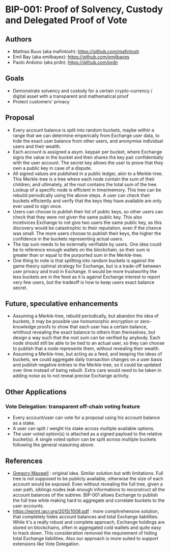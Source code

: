 # BIP-001: Proof of Solvency, Custody and Delegated Proof of Vote

## Authors
* Mathias Buus (aka mafintosh): https://github.com/mafintosh
* Emil Bay (aka emilbayes): https://github.com/emilbayes
* Paolo Ardoino (aka prdn): https://github.com/prdn

## Goals
* Demonstrate solvency and custody for a certain crypto-currency / digital asset with a transparent and mathematical proof
* Protect customers' privacy

## Proposal

* Every account balance is split into random buckets, maybe within a range that we can determine emperically from Exchange user data, to hide the exact user balance from other users, and anonymise individual users and their wealth.
* Each account is assigned a asym. keypair per bucket, where Exchange signs the value in the bucket and then shares the key pair confidentially with the user account. The secret key allows the user to prove that they own a public key in case of a dispute.
* All signed values are published in a public ledger, akin to a Merkle-tree. This Merkle-tree is a tree where each node contain the sum of their children, and ultimately, at the root contains the total sum of the tree. Lookup of a specific node is efficient in time/memory. This tree can be rebuild periodically using the above steps.
  A user can check their buckets efficiently and verify that the keys they have available are only ever used to sign once.
* Users can choose to publish their list of public keys, so other users can check that they were not given the same public key. This also incetivices Exchange to not give two users the same public key, as this discovery would be catastrophic to their reputation, even if the chance was small. The more users choose to publish their keys, the higher the confidence in the buckets representing actual users.
* The top sum needs to be externally verifiable by users. One idea could be to reference enough wallets on the blockchain, so their sum is greater than or equal to the purported sum in the Merkle-tree.
* One thing to note is that splitting into random buckets is against the game theory optimal strategy for Exchange, but is a trade-off between user privacy and trust in Exchange.
  It would be more trustworthy the less buckets are in the feed as it is against Exchange interest to report very few users, but the tradeoff is how to keep users exact balance secret.
  
  
## Future, speculative enhancements

* Assuming a Merkle-tree, rebuild periodically, but abandon the idea of buckets, it may be possible use homomorphic encryption or zero-knowledge proofs to show that each user has a certain balance, whithout revealing the exact balance to others than themselves, but design a way such that the root sum can be verified by anybody.
  Each node should still be able to be tied to an actual user, so they can choose to publish that a node represents them, without revealing their wealth.
* Assuming a Merkle-tree, but acting as a feed, and keeping the ideas of buckets, we could aggregate daily transaction changes on a user basis and publish negative entries to the Merkle-tree, so it could be updated over time instead of being rebuilt.
  Extra care would need to be taken in adding noise as to not reveal precise Exchange activity.
  
  
## Other Applications

### Vote Delegation: transparent off-chain voting feature

* Every account/user can vote for a proposal using his account balance as a stake.
* A user can split / weight his stake across multiple available options.
* The user voted option(s) is attached as a signed payload to the relative bucket(s). A single voted option can be split across multiple buckets following the general reasoning above.


 ## References
 
 * [Gregory Maxwell](https://github.com/gmaxwell) : original idea. Similar solution but with limitations.
 Full tree is not supposed to be publicly available, otherwise the size of each account would be exposed. Even without revealing the full tree, given a user path, siblings nodes leak enough informations to reconstruct all the account balances of the subtree.
 BIP-001 allows Exchange to publish the full tree while making hard to aggregate and correlate buckets to the user accounts.
 * https://eprint.iacr.org/2015/1008.pdf : more comphrehensive solution, that completely hides account balances and total Exchange liabilities. While it's a really robust and complete approach, Exchange holdings are stored on blockchains, often in aggregated cold wallets and quite easy to track down. This consideration removed the requirement of hiding total Exchange liabilities. Also our approach is more suited to support extensions like Vote Delegation.
